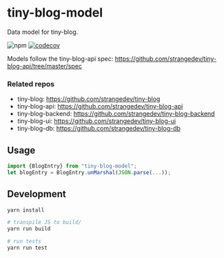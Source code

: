 # tiny-blog-model

Data model for tiny-blog.

![npm](https://img.shields.io/npm/v/tiny-blog-model.svg) [![codecov](https://codecov.io/gh/strangedev/tiny-blog-model/branch/master/graph/badge.svg)](https://codecov.io/gh/strangedev/tiny-blog-model)

Models follow the tiny-blog-api spec: https://github.com/strangedev/tiny-blog-api/tree/master/spec

### Related repos

 - tiny-blog: https://github.com/strangedev/tiny-blog 
 - tiny-blog-api: https://github.com/strangedev/tiny-blog-api
 - tiny-blog-backend: https://github.com/strangedev/tiny-blog-backend
 - tiny-blog-ui: https://github.com/strangedev/tiny-blog-ui
 - tiny-blog-db: https://github.com/strangedev/tiny-blog-db

## Usage

```javascript
import {BlogEntry} from "tiny-blog-model";
let blogEntry = BlogEntry.unMarshal(JSON.parse(...));
```

## Development

```bash
yarn install

# transpile JS to build/
yarn run build

# run tests
yarn run test
```
